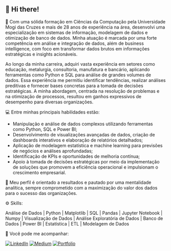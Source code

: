## 👋 Hi there!

🧑 Com uma sólida formação em Ciências da Computação pela Universidade Mogi das Cruzes e mais de 28 anos de experiência na área, desenvolvi uma especialização em sistemas de informação, modelagem de dados e otimização de banco de dados. Minha atuação é marcada por uma forte competência em análise e integração de dados, além de business intelligence, com foco em transformar dados brutos em informações estratégicas e insights acionáveis.

Ao longo da minha carreira, adquiri vasta experiência em setores como educação, metalurgia, consultoria, manufatura e bancário, aplicando ferramentas como Python e SQL para análise de grandes volumes de dados.
Essa experiência me permitiu identificar tendências, realizar análises preditivas e fornecer bases concretas para a tomada de decisões estratégicas. A minha abordagem, centrada na resolução de problemas e na otimização de processos, resultou em ganhos expressivos de desempenho para diversas organizações.

💻 Entre minhas principais habilidades estão:

* Manipulação e análise de dados complexos utilizando ferramentas como Python, SQL e Power BI;
* Desenvolvimento de visualizações avançadas de dados, criação de dashboards interativos e elaboração de relatórios detalhados;
* Aplicação de modelagem estatística e machine learning para previsões de negócios e análises aprofundadas;
* Identificação de KPIs e oportunidades de melhoria contínua;
* Apoio à tomada de decisões estratégicas por meio da implementação de soluções que promovem a eficiência operacional e impulsionam o crescimento empresarial.

🎯 Meu perfil é orientado a resultados e pautado por uma mentalidade analítica, sempre comprometido com a maximização do valor dos dados para o sucesso das organizações.

⚙ Skills:

Análise de Dados | Python | Matplotlib | SQL | Pandas | Jupyter Notebook | Numpy | Visualização de Dados | Análise 
Exploratória de Dados | Banco de Dados | Power BI | Estatística | ETL | Modelagem de Dados

🧐 Você pode me acompanhar:

[![LinkedIn](https://img.shields.io/badge/LinkedIn-0077B5?style=for-the-badge&logo=linkedin&logoColor=white)](https://www.linkedin.com/in/aandreo/)
[![Medium](https://img.shields.io/badge/-Medium-%23000000?style=for-the-badge&logo=medium&logoColor=white)](https://medium.com/@alexandre.andreo)
[![Portfolio](https://img.shields.io/badge/Portfolio-FF5722?style=for-the-badge&logo=todoist&logoColor=white)](https://alexandreandreo.my.canva.site/meuportfolio)
